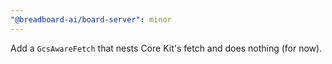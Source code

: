```yaml
---
"@breadboard-ai/board-server": minor
---
```


Add a `GcsAwareFetch` that nests Core Kit's fetch and does nothing (for now).
